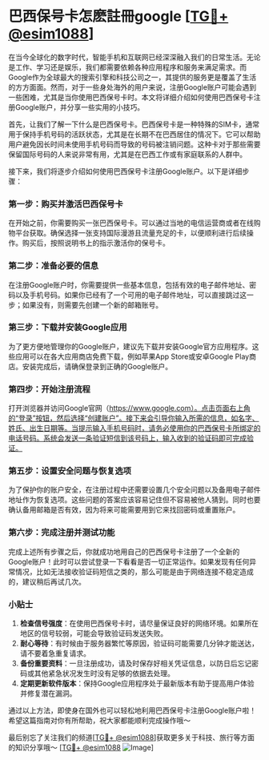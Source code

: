 # 巴西保号卡怎麽註冊google [[TG💪+ @esim1088](https://t.me/s/esim1088)]

在当今全球化的数字时代，智能手机和互联网已经深深融入我们的日常生活。无论是工作、学习还是娱乐，我们都需要依赖各种应用程序和服务来满足需求。而Google作为全球最大的搜索引擎和科技公司之一，其提供的服务更是覆盖了生活的方方面面。然而，对于一些身处海外的用户来说，注册Google账户可能会遇到一些困难，尤其是当你使用巴西保号卡时。本文将详细介绍如何使用巴西保号卡注册Google账户，并分享一些实用的小技巧。

首先，让我们了解一下什么是巴西保号卡。巴西保号卡是一种特殊的SIM卡，通常用于保持手机号码的活跃状态，尤其是在长期不在巴西居住的情况下。它可以帮助用户避免因长时间未使用手机号码而导致的号码被注销问题。这种卡对于那些需要保留国际号码的人来说非常有用，尤其是在巴西工作或有家庭联系的人群中。

接下来，我们将逐步介绍如何使用巴西保号卡注册Google账户。以下是详细步骤：

### 第一步：购买并激活巴西保号卡

在开始之前，你需要购买一张巴西保号卡。可以通过当地的电信运营商或者在线购物平台获取。确保选择一张支持国际漫游且流量充足的卡，以便顺利进行后续操作。购买后，按照说明书上的指示激活你的保号卡。

### 第二步：准备必要的信息

在注册Google账户时，你需要提供一些基本信息，包括有效的电子邮件地址、密码以及手机号码。如果你已经有了一个可用的电子邮件地址，可以直接跳过这一步；如果没有，则需要先创建一个新的邮箱账号。

### 第三步：下载并安装Google应用

为了更方便地管理你的Google账户，建议先下载并安装Google官方应用程序。这些应用可以在各大应用商店免费下载，例如苹果App Store或安卓Google Play商店。安装完成后，请确保登录到正确的Google账户。

### 第四步：开始注册流程

打开浏览器并访问Google官网（https://www.google.com）。点击页面右上角的“登录”按钮，然后选择“创建账户”。接下来会引导你输入所需的信息，如名字、姓氏、出生日期等。当提示输入手机号码时，请务必使用你的巴西保号卡所绑定的电话号码。系统会发送一条验证短信到该号码上，输入收到的验证码即可完成验证。

### 第五步：设置安全问题与恢复选项

为了保护你的账户安全，在注册过程中还需要设置几个安全问题以及备用电子邮件地址作为恢复选项。这些问题的答案应该容易记住但不容易被他人猜到。同时也要确认备用邮箱是否有效，因为将来可能需要用到它来找回密码或重置账户。

### 第六步：完成注册并测试功能

完成上述所有步骤之后，你就成功地用自己的巴西保号卡注册了一个全新的Google账户！此时可以尝试登录一下看看是否一切正常运作。如果发现有任何异常情况，比如无法接收验证码短信之类的，那么可能是由于网络连接不稳定造成的，建议稍后再试几次。

### 小贴士

1. **检查信号强度**：在使用巴西保号卡时，请尽量保证良好的网络环境。如果所在地区的信号较弱，可能会导致验证码发送失败。
2. **耐心等待**：有时候由于服务器繁忙等原因，验证码可能需要几分钟才能送达，请不要着急重复请求。
3. **备份重要资料**：一旦注册成功，请及时保存好相关凭证信息，以防日后忘记密码或其他紧急状况发生时没有足够的依据去处理。
4. **定期更新软件版本**：保持Google应用程序处于最新版本有助于提高用户体验并修复潜在漏洞。

通过以上方法，即使身在国外也可以轻松地利用巴西保号卡注册Google账户啦！希望这篇指南对你有所帮助，祝大家都能顺利完成操作哦～

最后别忘了关注我们的频道[[TG💪+ @esim1088](https://t.me/s/esim1088)]获取更多关于科技、旅行等方面的知识分享哦～ [[TG💪+ @esim1088](https://t.me/s/esim1088) ![Image](https://i.postimg.cc/4NQfJmqS/Snipaste-2025-05-13-00-14-12.png)]